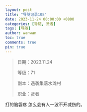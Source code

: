 ```yaml
---
layout: post
title: "导随记录108"
date: 2023-11-24 00:00:00 +0800
categories: [导随, 贤者]
tags: [导随]
author: wanwan
toc: true
comments: true
pin: true
---
```

> 日期：2023.11.24
>
> 等级：71
>
> 副本：遇袭集落水滩村
>
> 职业：贤者

打的脑袋疼 怎么会有人一波不开减伤的。
